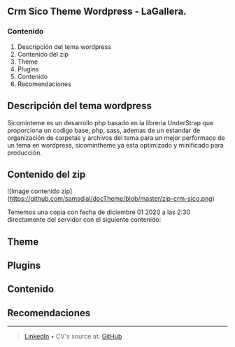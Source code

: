 ## Crm Sico Theme Wordpress - LaGallera.

### Contenido
1. Descripción del tema wordpress
1. Contenido del zip
1. Theme
1. Plugins
1. Contenido
1. Recomendaciones

Descripción del tema wordpress
----------------
Sicominteme es un desarrollo php basado en la libreria UnderStrap que proporciona un codigo base, php, sass, ademas de un estandar de organización de carpetas y archivos del tema para un mejor performace de un tema en wordpress, sicomintheme ya esta optimizado y minificado para producción.

Contenido del zip
---------
![Image contenido zip]
(https://github.com/samsdial/docTheme/blob/master/zip-crm-sico.png)

Tememos una copia con fecha de diciembre 01 2020 a las 2:30 directamente del servidor con el siguiente contenido:

Theme
---------
Plugins
---------

Contenido 
--------------

Recomendaciones
----------



------
> [LinkedIn](https://www.linkedin.com/in/samsdg/) • CV's source at: [GitHub](https://github.com/samsdial)<br />
